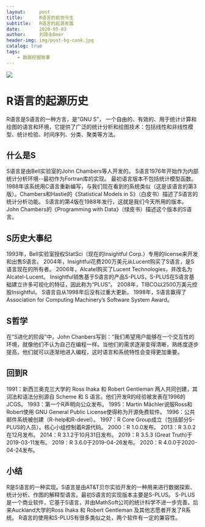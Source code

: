 ```yaml
---
layout:     post
title:      R语言的前世今生
subtitle:   R语言的起源发展
date:       2020-05-03
author:     刘政永Dmer
header-img: img/post-bg-cook.jpg
catalog: true
tags:
    - 数据挖掘故事
---
```

![]({{site.baseurl}}/img/logo.png)

# R语言的起源历史
R语言是S语言的一种方言，是“GNU S”， 一个自由的、有效的、用于统计计算和绘图的语言和环境，它提供了广泛的统计分析和绘图技术：包括线性和非线性模型、统计检验、时间序列、分类、聚类等方法。
## 什么是S
S语言是由Bell实验室的John Chambers等人开发的。
S语言1976年开始作为内部统计分析环境--最初作为Fortran库的实现。
最初语言版本不包括统计模型函数。
1988年该系统用C语言重新编写，与我们现在看到的系统类似（这是该语言的第3版）。Chambers和Hastie的《Statistical Models in S》（白皮书）描述了S语言的统计分析功能。
S语言的第4版在1988年发行，这就是我们今天所用的版本。John Chambers的《Programming with Data》（绿皮书）描述这个版本的S语言。
## S历史大事纪
1993年，Bell实验室授权StatSci（现在的Insightful Corp.）专用的license来开发和出售S语言。
2004年，Insightful花费200万美元从Lucent购买了S语言，是S语言现在的所有者。
2006年，Alcatel购买了Lucent Technologies，并改名为Alcatel-Lucent。
Insightful销售基于S语言的产品S-PLUS，S-PLUS在S语言基础建立许多可视化的特征，因此称为“PLUS”。
2008年，TIBCO以2500万美元控股Insightful。
S语言自从1998年后没有过重大更新。
1998年，S语言赢得了Association for Computing Machinery’s Software System Award。
## S哲学
在“S进化的阶段”中，John Chanbers写到：“我们希望用户能够在一个交互性的环境，就像他们不认为自己在编程一样。当他们的需求逐渐变得清晰，熟练度逐步提高，他们就可以逐渐地进入编程，这时语言和系统特性会变得更加重要。
## 回到R
1991：新西兰奥克兰大学的 Ross Ihaka 和 Robert Gentleman 两人共同创建，其词法和语法分别源自 Scheme 和 S 语言。他们开发R的经验被发表在1996的JCGS。
1993：第一个R声明向公众发布。
1995：Martin Mächler说服Ross和Robert使用 GNU General Public License使得称为开源免费软件。
1996：公共邮件系统被创建（R-help和R-devel）。
1997：R Core Group成立（包括部分S-PLUS的人员）。核心小组控制着R源代码。
2000：R 1.0.0发布。
2013：R 3.0.2在12月发布。
2014：R 3.1.2于10月31日发布。
2019：R 3.5.3 (Great Truth)于2019-03-11发布。
2019：R 3.6.0于2019-04-26发布。
2020：R 4.0.0于2020-04-24发布。
## 小结
R是S语言的一种实现。S语言是由AT&T贝尔实验开发的一种用来进行数据探索、统计分析、作图的解释型语言。最初S语言的实现版本主要是S-PLUS。
S-PLUS是一个商业软件，它基于S语言，并由MathSoft公司的统计科学不进一步完善。后来Auckland大学的Ross Ihaka 和 Robert Gentleman 及其他志愿者开发了R系统。
R语言的使用和S-PLUS有很多类似之处，两个软件有一定的兼容性。
